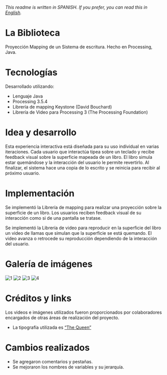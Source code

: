 *This readme is written in SPANISH. If you prefer, you can read this in [English](README.md).*

# La Biblioteca

Proyección Mapping de un Sistema de escritura. Hecho en Processing, Java.

# Tecnologías

Desarrollado utilizando:
- Lenguaje Java
- Processing 3.5.4
- Librería de mapping Keystone (David Bouchard)
- Librería de Video para Processing 3 (The Processing Foundation)

# Idea y desarrollo

Esta experiencia interactiva está diseñada para su uso individual en varias iteraciones.
Cada usuario que interactúa tipea sobre un teclado y recibe feedback visual sobre la superficie mapeada de un libro.
El libro simula estar quemándose y la interacción del usuario le permite revertirlo.
Al finalizar, el sistema hace una copia de lo escrito y se reinicia para recibir al próximo usuario.

# Implementación

Se implementó la Librería de mapping para realizar una proyección sobre la superficie de un libro.
Los usuarios reciben feedback visual de su interacción como si de una pantalla se tratase.

Se implementó la Librería de video para reproducir en la superficie del libro un video de llamas que simulan que la superficie se está quemando.
El video avanza o retrocede su reproducción dependiendo de la interacción del usuario.

# Galería de imágenes

![1](https://user-images.githubusercontent.com/88951560/164584537-4db500d9-a19a-48a7-be85-a2b25fafaa91.png)
![2](https://user-images.githubusercontent.com/88951560/164584543-10128e0a-2071-4273-901b-89e135e2aad3.png)
![3](https://user-images.githubusercontent.com/88951560/164584549-67f94bee-4cbb-44bb-a8ec-80feddd4f9d0.png)
![4](https://user-images.githubusercontent.com/88951560/164584552-d75d5ed2-5ee9-4097-8b11-052c846b24ea.png)

# Créditos y links

Los videos e imágenes utilizados fueron proporcionados por colaboradores encargados de otras áreas de realización del proyecto.
- La tipografía utilizada es [“The Queen”](https://www.dafont.com/the-queen.font)

# Cambios realizados

- Se agregaron comentarios y pestañas.  
- Se mejoraron los nombres de variables y su jerarquía.
